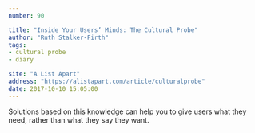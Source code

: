 ```yaml
---
number: 90

title: "Inside Your Users’ Minds: The Cultural Probe"
author: "Ruth Stalker-Firth"
tags:
- cultural probe
- diary

site: "A List Apart"
address: "https://alistapart.com/article/culturalprobe"
date: 2017-10-10 15:05:00
---
```


Solutions based on this knowledge can help you to give users what they need, rather than what they say they want. 
